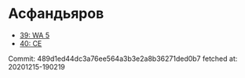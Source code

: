 # Асфандьяров
- [39: WA 5](39.md)
- [40: CE](40.md)

Commit: 489d1ed44dc3a76ee564a3b3e2a8b36271ded0b7
 fetched at: 20201215-190219
